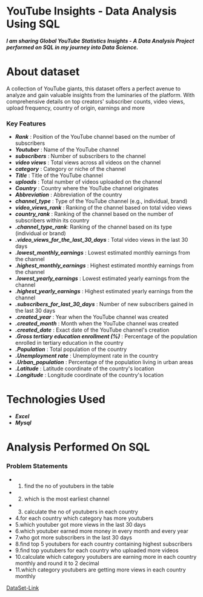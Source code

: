 
#  YouTube Insights - Data Analysis Using SQL
*__I am sharing Global YouTube Statistics Insights - A Data Analysis Project performed on SQL in my journey into Data Science.__*
                         
 # About dataset
 
  A collection of YouTube giants, this dataset offers a perfect avenue to analyze and gain valuable insights from the luminaries of the platform. With comprehensive details on top creators' subscriber counts, video views, upload frequency, country of origin, earnings and more

### Key Features

* *__Rank__* : Position of the YouTube channel based on the number of subscribers<br>
* *__Youtuber__* : Name of the YouTube channel<br>
* *__subscribers__* : Number of subscribers to the channel<br>
* *__video views__* : Total views across all videos on the channel<br>
* *__category__* : Category or niche of the channel<br>
* *__Title__* : Title of the YouTube channel<br>
* *__uploads__* : Total number of videos uploaded on the channel<br>
* *__Country__* : Country where the YouTube channel originates<br>
* *__Abbreviation__* : Abbreviation of the country<br>
* *__channel_type__* : Type of the YouTube channel (e.g., individual, brand)<br>
* *__video_views_rank__* : Ranking of the channel based on total video views
* *__country_rank__* : Ranking of the channel based on the number of subscribers within its country<br>
* *__.channel_type_rank__*: Ranking of the channel based on its type (individual or brand)<br>
* *__.video_views_for_the_last_30_days__* : Total video views in the last 30 days<br>
* *__.lowest_monthly_earnings__* : Lowest estimated monthly earnings from the channel<br>
* *__.highest_monthly_earnings__* : Highest estimated monthly earnings from the channel<br>
* *__.lowest_yearly_earnings__* : Lowest estimated yearly earnings from the channel<br>
* *__.highest_yearly_earnings__* : Highest estimated yearly earnings from the channel<br>
* *__.subscribers_for_last_30_days__* : Number of new subscribers gained in the last 30 days<br>
* *__.created_year__* : Year when the YouTube channel was created<br>
* *__.created_month__* : Month when the YouTube channel was created<br>
* *__.created_date__* : Exact date of the YouTube channel's creation<br>
* *__.Gross tertiary education enrollment (%)__* : Percentage of the population enrolled in tertiary education in the country<br>
* *__.Population__* : Total population of the country<br>
* *__.Unemployment rate__* : Unemployment rate in the country<br>
* *__.Urban_population__* : Percentage of the population living in urban areas<br>
* *__.Latitude__* : Latitude coordinate of the country's location<br>
* *__.Longitude__* : Longitude coordinate of the country's location<br>

# Technologies Used

* *__Excel__*
* *__Mysql__*

# Analysis Performed On SQL

### Problem Statements

* 1. find the no of youtubers in the table
* 2. which is the most earliest channel
* 3. calculate the no of youtubers in each country
* 4.for each country which category has more youtubers
* 5.which youtuber got more views in the last 30 days
* 6.which youtuber earned more money in every month and every year
* 7.who got more subscribers in the last 30 days
* 8.find top 5 youtubers for each country containing highest subscribers
* 9.find top youtubers for each country who uploaded more videos
* 10.calculate which category youtubers are earning more in each country monthly and round it to 2 decimal
* 11.which category youtubers are getting more views in each country monthly



[DataSet-Link](https://www.kaggle.com/datasets/nelgiriyewithana/global-youtube-statistics-2023)
